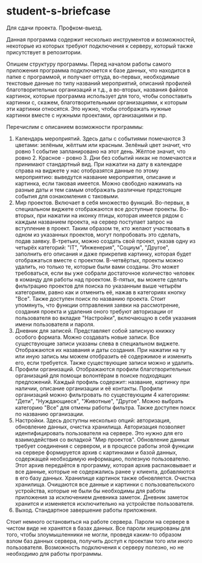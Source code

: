 # student-s-briefcase
Для сдачи проекта. Профком-выезд.

Данная программа содержит несколько инструментов и возможностей, некоторые из которых требуют подключения к серверу,
который также присутствует в репозитории.

Опишем структуру программы. Перед началом работы самого приложения программа подключается к базе данных, 
что находится в папке с программой, и получает оттуда, во-первых, необходимые текстовые данные по типу
названий мероприятий, описаний профилей благотворительных организаций и т.д., а во-вторых, названия файлов картинок,
которые программа использует для того, чтобы сопоставить картинки с, скажем, благотворительными организациями,
к которым эти картинки относятся. Это нужно, чтобы отображать нужные картинки вместе с нужными проектами, организациями
и пр.

Перечислим с описанием возможности программы:
1) Календарь мероприятий. Здесь даты с событиями помечаются 3 цветами: зелёным, жёлтым или красным. Зелёный цвет
значит, что ровно 1 событие запланировано на этот день. Жёлтое значит, что ровно 2. Красное - ровно 3. Дни без событий
никак не помечаются и принимают стандартный вид. При нажатии на дату в календаре справа на виджете у нас
отобразятся данные по этому мероприятию: выведутся название мероприятия, описание и картинка, если таковая имеется.
Можно свободно нажимать на разные даты и тем самым отображать различные предстоящие события для ознакомления с таковыми.
2) Мир проектов. Включает в себя множество функций. Во-первых, в специальном виджете отображаются все доступные проекты.
Во-вторых, при нажатии на иконку птицы, которая имеется рядом с каждым названием проекта, на сервер поступает запрос на
вступление в проект. Таким образом те, кто желают участвовать в одном из указанных проектов, могут попробовать это сделать,
подав заявку. В-третьих, можно создать свой проект, указав одну из четырёх категорий: "IT", "Инженерия", "Социум", "Другое",
заполнить его описания и даже прикрепив картинку, которая будет отображаться вместе с проектом.
В-четвёртых, проекты можно удалить, но только те, которые были вами созданы. Это может требоваться, если вы уже собрали
достаточное количество человек в команду для работы над проектом.
В-пятых, вы можете сделать фильтрацию проектов для поиска по указанным выше четырём категориям, равно как и отменить её,
нажав в категориях кнопку "Все". Также доступен поиск по названию проекта.
Стоит упомянуть, что функции отправления заявки на рассмотрение, создания проекта и удаления оного требуют авторизации
от пользователя во вкладке "Настройки", включающую в себя указания имени пользователя и пароля.
3) Дневник для записей. Представляет собой записную книжку особого формата. Можно создавать новые записи.
Все существующие записи указаны слева в специальном виджете. Отображаются их назавания и даты создания.
При нажатии на ту или иную запись мы можем отобразить её содержимое и изменить его, если требуется.
Также существующие записи можно и удалить.
4) Профили организаций. Отображаются профили благотворительных организаций для помощи волонтёрам в поиске подходящих
предложений. Каждый профиль содержит: название, картинку при наличии, описание организации и её контакты.
Профили организаций можно фильтровать по существующим 4 категориям: "Дети", "Нуждающиеся", "Животные", "Другое".
Можно выбрать категорию "Все" для отмены работы фильтра. Также доступен поиск по названию организации.
5) Настройки. Здесь доступны несколько опций: авторизация, обновление данных, очистка хранилища.
Авторизация позволяет идентифицировать пользователя на сервере. Это нужно для его взаимодействия со вкладкой "Мир проектов".
Обновление данных требует соединения с сервером, и в процессе работы этой функции на сервере формируется архив с картинками и
базой данных, содержащей необходимую информацию, полезную пользователю. Этот архив передаётся в программу, которая
архив распаковывает и все данные, которые не содержались ранее у клиента, добавляются в его базу данных. Хранилище картинок
также обновляется.
Очистка хранилища. Очищаются все данные и картинки с пользовательского устройства, которые не были бы необходимы для работы
приложения за исключением дневника заметок. Дневник заметок хранится и изменяется исключительно на устройстве пользователя.
6) Выход. Стандартное завершение работы приложения.

Стоит немного остановиться на работе сервера.
Пароли на сервере в чистом виде не хранятся в базах данных. Все пароли хешированы для того, чтобы злоумышленники не могли,
проведя каким-то образом взлом баз данных сервера, получить доступ к проектам того или иного пользователя.
Возможность подключения к серверу полезно, но не необходимо для работы программы.

